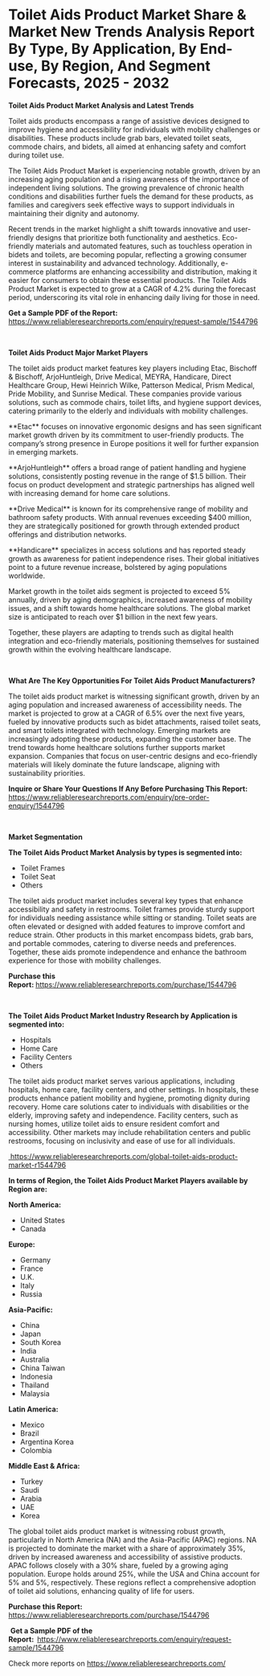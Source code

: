 <p><h1>Toilet Aids Product Market Share & Market New Trends Analysis Report By Type, By Application, By End-use, By Region, And Segment Forecasts, 2025 - 2032</h1></p><p><strong>Toilet Aids Product Market Analysis and Latest Trends</strong></p>
<p><p>Toilet aids products encompass a range of assistive devices designed to improve hygiene and accessibility for individuals with mobility challenges or disabilities. These products include grab bars, elevated toilet seats, commode chairs, and bidets, all aimed at enhancing safety and comfort during toilet use. </p><p>The Toilet Aids Product Market is experiencing notable growth, driven by an increasing aging population and a rising awareness of the importance of independent living solutions. The growing prevalence of chronic health conditions and disabilities further fuels the demand for these products, as families and caregivers seek effective ways to support individuals in maintaining their dignity and autonomy.</p><p>Recent trends in the market highlight a shift towards innovative and user-friendly designs that prioritize both functionality and aesthetics. Eco-friendly materials and automated features, such as touchless operation in bidets and toilets, are becoming popular, reflecting a growing consumer interest in sustainability and advanced technology. Additionally, e-commerce platforms are enhancing accessibility and distribution, making it easier for consumers to obtain these essential products. The Toilet Aids Product Market is expected to grow at a CAGR of 4.2% during the forecast period, underscoring its vital role in enhancing daily living for those in need.</p></p>
<p><strong>Get a Sample PDF of the Report:&nbsp;</strong> <a href="https://www.reliableresearchreports.com/enquiry/request-sample/1544796?utm_campaign=3077&utm_medium=2&utm_source=Github&utm_content=ia&utm_term=05042025&utm_id=toilet-aids-product">https://www.reliableresearchreports.com/enquiry/request-sample/1544796</a></p>
<p>&nbsp;</p>
<p><strong>Toilet Aids Product Major Market Players</strong></p>
<p><p>The toilet aids product market features key players including Etac, Bischoff & Bischoff, ArjoHuntleigh, Drive Medical, MEYRA, Handicare, Direct Healthcare Group, Hewi Heinrich Wilke, Patterson Medical, Prism Medical, Pride Mobility, and Sunrise Medical. These companies provide various solutions, such as commode chairs, toilet lifts, and hygiene support devices, catering primarily to the elderly and individuals with mobility challenges.</p><p>**Etac** focuses on innovative ergonomic designs and has seen significant market growth driven by its commitment to user-friendly products. The company’s strong presence in Europe positions it well for further expansion in emerging markets.</p><p>**ArjoHuntleigh** offers a broad range of patient handling and hygiene solutions, consistently posting revenue in the range of $1.5 billion. Their focus on product development and strategic partnerships has aligned well with increasing demand for home care solutions.</p><p>**Drive Medical** is known for its comprehensive range of mobility and bathroom safety products. With annual revenues exceeding $400 million, they are strategically positioned for growth through extended product offerings and distribution networks.</p><p>**Handicare** specializes in access solutions and has reported steady growth as awareness for patient independence rises. Their global initiatives point to a future revenue increase, bolstered by aging populations worldwide.</p><p>Market growth in the toilet aids segment is projected to exceed 5% annually, driven by aging demographics, increased awareness of mobility issues, and a shift towards home healthcare solutions. The global market size is anticipated to reach over $1 billion in the next few years. </p><p>Together, these players are adapting to trends such as digital health integration and eco-friendly materials, positioning themselves for sustained growth within the evolving healthcare landscape.</p></p>
<p>&nbsp;</p>
<p><strong>What Are The Key Opportunities For Toilet Aids Product Manufacturers?</strong></p>
<p><p>The toilet aids product market is witnessing significant growth, driven by an aging population and increased awareness of accessibility needs. The market is projected to grow at a CAGR of 6.5% over the next five years, fueled by innovative products such as bidet attachments, raised toilet seats, and smart toilets integrated with technology. Emerging markets are increasingly adopting these products, expanding the customer base. The trend towards home healthcare solutions further supports market expansion. Companies that focus on user-centric designs and eco-friendly materials will likely dominate the future landscape, aligning with sustainability priorities.</p></p>
<p><strong>Inquire or Share Your Questions If Any Before Purchasing This Report:</strong> <a href="https://www.reliableresearchreports.com/enquiry/pre-order-enquiry/1544796?utm_campaign=3077&utm_medium=2&utm_source=Github&utm_content=ia&utm_term=05042025&utm_id=toilet-aids-product">https://www.reliableresearchreports.com/enquiry/pre-order-enquiry/1544796</a></p>
<p>&nbsp;</p>
<p><strong>Market Segmentation</strong></p>
<p><strong>The Toilet Aids Product Market Analysis by types is segmented into:</strong></p>
<p><ul><li>Toilet Frames</li><li>Toilet Seat</li><li>Others</li></ul></p>
<p><p>The toilet aids product market includes several key types that enhance accessibility and safety in restrooms. Toilet frames provide sturdy support for individuals needing assistance while sitting or standing. Toilet seats are often elevated or designed with added features to improve comfort and reduce strain. Other products in this market encompass bidets, grab bars, and portable commodes, catering to diverse needs and preferences. Together, these aids promote independence and enhance the bathroom experience for those with mobility challenges.</p></p>
<p><strong>Purchase this Report:&nbsp;</strong><a href="https://www.reliableresearchreports.com/purchase/1544796?utm_campaign=3077&utm_medium=2&utm_source=Github&utm_content=ia&utm_term=05042025&utm_id=toilet-aids-product">https://www.reliableresearchreports.com/purchase/1544796</a></p>
<p>&nbsp;</p>
<p><strong>The Toilet Aids Product Market Industry Research by Application is segmented into:</strong></p>
<p><ul><li>Hospitals</li><li>Home Care</li><li>Facility Centers</li><li>Others</li></ul></p>
<p><p>The toilet aids product market serves various applications, including hospitals, home care, facility centers, and other settings. In hospitals, these products enhance patient mobility and hygiene, promoting dignity during recovery. Home care solutions cater to individuals with disabilities or the elderly, improving safety and independence. Facility centers, such as nursing homes, utilize toilet aids to ensure resident comfort and accessibility. Other markets may include rehabilitation centers and public restrooms, focusing on inclusivity and ease of use for all individuals.</p></p>
<p><a href="https://www.reliableresearchreports.com/global-toilet-aids-product-market-r1544796?utm_campaign=3077&utm_medium=2&utm_source=Github&utm_content=ia&utm_term=05042025&utm_id=toilet-aids-product">&nbsp;https://www.reliableresearchreports.com/global-toilet-aids-product-market-r1544796</a></p>
<p><strong>In terms of Region, the Toilet Aids Product Market Players available by Region are:</strong></p>
<p>
    <p> <strong> North America: </strong>
        <ul>
            <li>United States</li>
            <li>Canada</li>
        </ul>
        </p> 
    <p> <strong> Europe: </strong>
        <ul>
            <li>Germany</li>
            <li>France</li>
            <li>U.K.</li>
            <li>Italy</li>
            <li>Russia</li>
        </ul>
        </p> 
    <p> <strong> Asia-Pacific: </strong>
        <ul>
            <li>China</li>
            <li>Japan</li>
            <li>South Korea</li>
            <li>India</li>
            <li>Australia</li>
            <li>China Taiwan</li>
            <li>Indonesia</li>
            <li>Thailand</li>
            <li>Malaysia</li>
        </ul>
        </p> 
    <p> <strong> Latin America: </strong>
        <ul>
            <li>Mexico</li>
            <li>Brazil</li>
            <li>Argentina Korea</li>
            <li>Colombia</li>
        </ul>
        </p> 
    <p> <strong> Middle East & Africa: </strong>
        <ul>
            <li>Turkey</li>
            <li>Saudi</li>
            <li>Arabia</li>
            <li>UAE</li>
            <li>Korea</li>
        </ul>
    </p>
    </p>
<p><p>The global toilet aids product market is witnessing robust growth, particularly in North America (NA) and the Asia-Pacific (APAC) regions. NA is projected to dominate the market with a share of approximately 35%, driven by increased awareness and accessibility of assistive products. APAC follows closely with a 30% share, fueled by a growing aging population. Europe holds around 25%, while the USA and China account for 5% and 5%, respectively. These regions reflect a comprehensive adoption of toilet aid solutions, enhancing quality of life for users.</p></p>
<p><strong>Purchase this Report: </strong><a href="https://www.reliableresearchreports.com/purchase/1544796?utm_campaign=3077&utm_medium=2&utm_source=Github&utm_content=ia&utm_term=05042025&utm_id=toilet-aids-product">https://www.reliableresearchreports.com/purchase/1544796</a></p>
<p>&nbsp;<strong>Get a Sample PDF of the Report:&nbsp;&nbsp;</strong><a href="https://www.reliableresearchreports.com/enquiry/request-sample/1544796?utm_campaign=3077&utm_medium=2&utm_source=Github&utm_content=ia&utm_term=05042025&utm_id=toilet-aids-product">https://www.reliableresearchreports.com/enquiry/request-sample/1544796</a></p>
<p><strong></strong></p>
<p>Check more reports on <a href="https://www.reliableresearchreports.com/?utm_campaign=3077&utm_medium=2&utm_source=Github&utm_content=ia&utm_term=05042025&utm_id=toilet-aids-product">https://www.reliableresearchreports.com/</a></p>